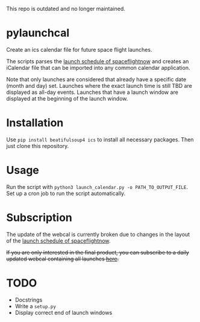 This repo is outdated and no longer maintained. 

# pylaunchcal
Create an ics calendar file for future space flight launches.

The scripts parses the [launch schedule of spaceflightnow](https://spaceflightnow.com/launch-schedule/) and creates an iCalendar file that can be imported into any common calendar application.

Note that only launches are considered that already have a specific date (month and day) set. Launches where the exact launch time is still TBD are displayed as all-day events. Launches that have a launch window are displayed at the beginning of the launch window.  

# Installation
Use `pip install beatifulsoup4 ics` to install all necessary packages. Then just clone this repository. 

# Usage
Run the script with `python3 launch_calendar.py -o PATH_TO_OUTPUT_FILE`. Set up a cron job to run the script automatically. 

# Subscription
The update of the webcal is currently broken due to changes in the layout of the [launch schedule of spaceflightnow](https://spaceflightnow.com/launch-schedule/). 

~~If you are only interested in the final product, you can subscribe to a daily updated webcal containing all launches [here](https://momadoki.uber.space/launches/launches.ics).~~

# TODO
- Docstrings
- Write a `setup.py`
- Display correct end of launch windows
